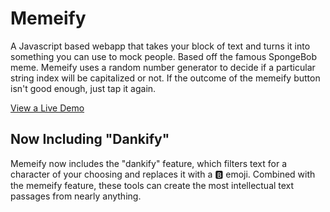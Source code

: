 # Memeify
A Javascript based webapp that takes your block of text and turns it into something you can use to mock people. Based off the famous SpongeBob meme. Memeify uses a random number generator to decide if a particular string index will be capitalized or not. If the outcome of the memeify button isn't good enough, just tap it again.

[View a Live Demo](https://arvinpoddar.github.io/memeify/)

## Now Including "Dankify"
Memeify now includes the "dankify" feature, which filters text for a character of your choosing and replaces it with a 🅱️ emoji. Combined with the memeify feature, these tools can create the most intellectual text passages from nearly anything.
